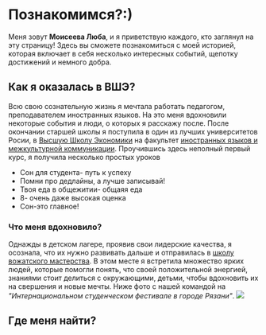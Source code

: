 # Познакомимся?:)
Меня зовут **Моисеева Люба**, и я приветствую каждого, кто заглянул на эту страницу! Здесь вы сможете познакомиться с моей историей, которая включает в себя несколько интересных событий, щепотку достижений и немного добра. 

## Как я оказалась в ВШЭ?
Всю свою сознательную жизнь я мечтала работать педагогом, преподавателем иностранных языков. На это меня вдохновили некоторые события и люди, о которых я расскажу после. После окончании старшей школы я поступила в один из лучших университетов Росии, в [Высшую Школу Экономики](https://www.hse.ru/) на факультет [иностранных языков и межкультурной коммуникации](https://www.hse.ru/ba/lang/). Проучившись здесь неполный первый курс, я получила несколько простых уроков
* Сон для студента- путь к успеху
* Помни про дедлайны, а лучше записывай!
* Твоя еда в общежитии- общаяя еда
* 8- очень даже высокая оценка
* Сон-это главное!

### Что меня вдохновило?
Однажды в детском лагере, проявив свои лидерские качества, я осознала, что их нужно развивать дальше и отправилась в [школу вожатского мастерства](http://kdm62.ru/news/2009-02-09-33). В этом месте я встретила множество ярких людей, которые помогли понять, что своей положительной энергией, знаниями стоит делиться с окружающими, детьми, чтобы вдохновить их на свершения и новые мечты. Ниже фото с нашей командой на *"Интернациональном студенческом фестивале в городе Рязани"*.
![](http://www.rzraion.ru/upload/medialibrary/088/P1100118.JPG)

## Где меня найти?

